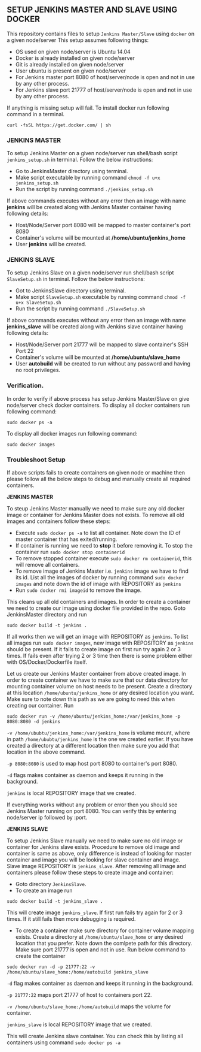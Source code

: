 ## SETUP JENKINS MASTER AND SLAVE USING DOCKER
This repository contains files to setup `Jenkins Master/Slave` using `docker` on a given node/server
This setup assumes following things:
- OS used on given node/server is Ubuntu 14.04
- Docker is already installed on given node/server
- Git is already installed on given node/server
- User ubuntu is present on given node/server
- For Jenkins master port 8080 of host/server/node is open and not in use by any other process.
- For Jenkins slave port 21777 of host/server/node is open and not in use by any other process.

If anything is missing setup will fail.
To install docker run following command in a terminal. 
```
curl -fsSL https://get.docker.com/ | sh
```

### JENKINS MASTER 
To setup Jenkins Master on a given node/server run shell/bash script `jenkins_setup.sh` in terminal. Follow the below instructions: 
- Go to JenkinsMaster directory using terminal.
- Make script executable by running command `chmod -f u+x jenkins_setup.sh`
- Run the script by running command `./jenkins_setup.sh`

If above commands executes without any error then an image with name **jenkins** will be created along with Jenkins Master container having following details:
- Host/Node/Server port 8080 will be mapped to master container's port 8080
- Container's volume will be mounted at **/home/ubuntu/jenkins_home**
- User **jenkins** will be created.


### JENKINS SLAVE
To setup Jenkins Slave on a given node/server run shell/bash script `SlaveSetup.sh` in terminal. Follow the below instructions:
- Got to JenkinsSlave directory using terminal.
- Make script `SlaveSetup.sh` executable by running command `chmod -f u+x SlaveSetup.sh`
- Run the script by running command `./SlaveSetup.sh`

If above commands executes without any error then an image with name **jenkins_slave** will be created along with Jenkins slave container having following details:
- Host/Node/Server port 21777 will be mapped to slave container's SSH Port 22
- Container's volume will be mounted at **/home/ubuntu/slave_home**
- User **autobuild** will be created to run without any password and having no root privileges.

### Verification.
In order to verify if above process has setup Jenkins Master/Slave on give node/server check docker containers.
To display all docker containers run following command:
```
sudo docker ps -a 
```

To display all docker images run following command:
```
sudo docker images 
```

### Troubleshoot Setup
If above scripts fails to create containers on given node or machine then please follow all the below steps to debug and manually create all required containers.

**JENKINS MASTER**

To steup Jenkins Master manually we need to make sure any old docker image or container for Jenkins Master does not exists. To remove all old images and containers follow these steps:
- Execute `sudo docker ps -a` to list all container. Note down the ID of master container that has exited/running.
- If container is running we need to **stop** it before removing it. To stop the container run `sudo docker stop containerid`
- To remove stopped container execute `sudo docker rm containerid`, this will remove all containers. 
- To remove image of Jenkins Master i.e. `jenkins` image we have to find its id. List all the images of docker by running command `sudo docker images` and note down the id of image with REPOSITORY as `jenkins`
- Run `sudo docker rmi imageid` to remove the image.

This cleans up all old containers and images. In order to create a container we need to create our image using docker file provided in the repo. Goto JenkinsMaster directory and run
```
sudo docker build -t jenkins .
```
If all works then we will get an image with REPOSITORY as `jenkins`. To list all images run `sudo docker images`, new image with REPOSITORY as `jenkins` should be present. If it fails to create image on first run try again 2 or 3 times. If fails even after trying 2 or 3 time then there is some problem either with OS/Docker/Dockerfile itself.

Let us create our Jenkins Master container from above created image. In order to create container we have to make sure that our data directory for mounting container volume on host needs to be present. Create a directory at this location `/home/ubuntu/jenkins_home` or any desired location you want. Make sure to note down this path as we are going to need this when creating our container. Run
```
sudo docker run -v /home/ubuntu/jenkins_home:/var/jenkins_home -p 8080:8080 -d jenkins
```

`-v /home/ububtu/jenkins_home:/var/jenkins_home` is volume mount, where in path `/home/ububtu/jenkins_home` is the one we created earlier. If you have created a directory at a different location then make sure you add that location in the above command.

`-p 8080:8080` is used to map host port 8080 to container's port 8080.

`-d` flags makes container as daemon and keeps it running in the background. 

`jenkins` is local REPOSITORY image that we created.

If everything works without any problem or error then you should see Jenkins Master running on port 8080. You can verify this by entering node/server ip followed by :port.



**JENKINS SLAVE**

To setup Jenkins Slave manually we need to make sure no old image or container for Jenkins slave exists. Procedure to remove old image and container is same as above, only difference is instead of looking for master container and image you will be looking for slave container and image. Slave image REPOSITORY is `jenkins_slave`. After removing all image and containers please follow these steps to create image and container:
- Goto directory `JenkinsSlave`.
- To create an image run 
```
sudo docker build -t jenkins_slave .
```
This will create image `jenkins_slave`. If first run fails try again for 2 or 3 times. If it still fails then more debugging is required.

- To create a container make sure directory for container volume mapping exists. Create a directory at `/home/ubuntu/slave_home` or any desired location that you prefer. Note down the comlpete path for this directory. Make sure port 21777 is open and not in use. Run below command to create the container
```
sudo docker run -d -p 21777:22 -v /home/ubuntu/slave_home:/home/autobuild jenkins_slave
```

`-d` flag makes container as daemon and keeps it running in the background.

`-p 21777:22` maps port 21777 of host to containers port 22.

`-v /home/ubuntu/slave_home:/home/autobuild` maps the volume for container.

`jenkins_slave` is local REPOSITORY image that we created.

This will create Jenkins slave container. You can check this by listing all containers using command `sudo docker ps -a`